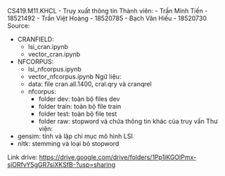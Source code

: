 CS419.M11.KHCL - Truy xuất thông tin
Thành viên:
    - Trần Minh Tiến - 18521492
    - Trần Việt Hoàng - 18520785
    - Bạch Văn Hiếu - 18520730
Source:
- CRANFIELD:
    - lsi_cran.ipynb
    - vector_cran.ipynb
- NFCORPUS:
    - lsi_nfcorpus.ipynb
    - vector_nfcorpus.ipynb
Ngữ liệu:
    - data: file cran.all.1400, cral.qry và cranqrel
    - nfcorpus:
        - folder dev: toàn bộ files dev
        - folder train: toàn bộ file train
        - folder test: toàn bộ file test
        - folder raw: stopword và chứa thông tin khác của truy vấn 
Thư viện:
- gensim: tính và lập chỉ mục mô hình LSI 
- nltk: stemming và loại bỏ stopword

Link drive: 
https://drive.google.com/drive/folders/1Pp1iKGOlPmx-sjORfvY5gGR7siXKSfB-?usp=sharing